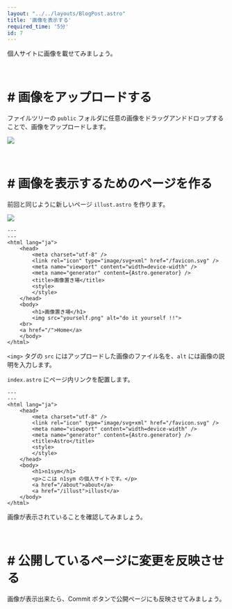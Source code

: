 ```yaml
---
layout: "../../layouts/BlogPost.astro"
title: '画像を表示する'
required_time: '5分'
id: 7
---
```


個人サイトに画像を載せてみましょう。

<br>

# # 画像をアップロードする

ファイルツリーの `public` フォルダに任意の画像をドラッグアンドドロップすることで、画像をアップロードします。

![](/image/post-7/public.png)

<br>

# # 画像を表示するためのページを作る

前回と同じように新しいページ `illust.astro` を作ります。

![](/image/post-7/illust.png)

~~~astro
---
---
<html lang="ja">
	<head>
		<meta charset="utf-8" />
		<link rel="icon" type="image/svg+xml" href="/favicon.svg" />
		<meta name="viewport" content="width=device-width" />
		<meta name="generator" content={Astro.generator} />
		<title>画像置き場</title>
		<style>
		</style>
	</head>
	<body>
		<h1>画像置き場</h1>
		<img src="yourself.png" alt="do it yourself !!">
    <br>
    <a href="/">Home</a>
	</body>
</html>
~~~

`<img>` タグの `src` にはアップロードした画像のファイル名を、`alt` には画像の説明を入力します。


`index.astro` にページ内リンクを配置します。

~~~astro
---
---
<html lang="ja">
	<head>
		<meta charset="utf-8" />
		<link rel="icon" type="image/svg+xml" href="/favicon.svg" />
		<meta name="viewport" content="width=device-width" />
		<meta name="generator" content={Astro.generator} />
		<title>Astro</title>
		<style>
		</style>
	</head>
	<body>
		<h1>n1sym</h1>
		<p>ここは n1sym の個人サイトです。</p>
		<a href="/about">about</a>
		<a href="/illust">illust</a>
	</body>
</html>
~~~

画像が表示されていることを確認してみましょう。

<br>

# # 公開しているページに変更を反映させる

画像が表示出来たら、Commit ボタンで公開ページにも反映させてみましょう。